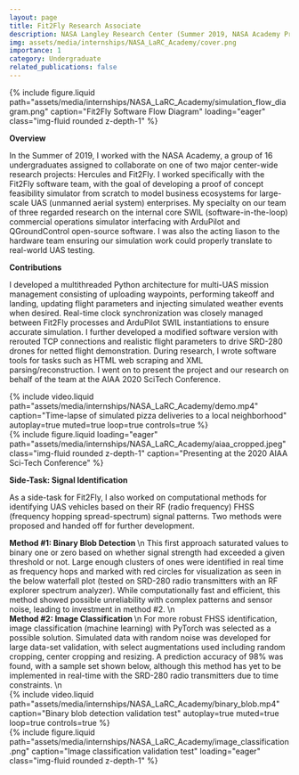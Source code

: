 ```yaml
---
layout: page
title: Fit2Fly Research Associate
description: NASA Langley Research Center (Summer 2019, NASA Academy Program)
img: assets/media/internships/NASA_LaRC_Academy/cover.png
importance: 1
category: Undergraduate
related_publications: false
---
```


<div class="row">
    <div class="col-sm mt-3 mt-md-0">
        {% include figure.liquid
            path="assets/media/internships/NASA_LaRC_Academy/simulation_flow_diagram.png"
            caption="Fit2Fly Software Flow Diagram" 
            loading="eager" class="img-fluid rounded z-depth-1"  %}
    </div>
</div>

**Overview**

In the Summer of 2019, I worked with the NASA Academy, a group of 16 undergraduates assigned to collaborate on one of two major center-wide research projects: Hercules and Fit2Fly. I worked specifically with the Fit2Fly software team, with the goal of developing a proof of concept feasibility simulator from scratch to model business ecosystems for large-scale UAS (unmanned aerial system) enterprises. My specialty on our team of three regarded research on the internal core SWIL (software-in-the-loop) commercial operations simulator interfacing with ArduPilot and QGroundControl open-source software. I was also the acting liason to the hardware team ensuring our simulation work could properly translate to real-world UAS testing.

**Contributions**

I developed a multithreaded Python architecture for multi-UAS mission management consisting of uploading waypoints, performing takeoff and landing, updating flight parameters and injecting simulated weather events when desired. Real-time clock synchronization was closely managed between Fit2Fly processes and ArduPilot SWIL instantiations to ensure accurate simulation. I further developed a modified software version with rerouted TCP connections and realistic flight parameters to drive SRD-280 drones for netted flight demonstration. During research, I wrote software tools for tasks such as HTML web scraping and XML parsing/reconstruction. I went on to present the project and our research on behalf of the team at the AIAA 2020 SciTech Conference.

<div class="row">
    <div class="col-sm-7 mt-3 mt-md-0">
        {% include video.liquid 
            path="assets/media/internships/NASA_LaRC_Academy/demo.mp4"
            caption="Time-lapse of simulated pizza deliveries to a local neighborhood"
            autoplay=true muted=true loop=true controls=true %}
    </div>
    <div class="col-sm mt-3 mt-md-0">
        {% include figure.liquid loading="eager" path="assets/media/internships/NASA_LaRC_Academy/aiaa_cropped.jpeg" class="img-fluid rounded z-depth-1" caption="Presenting at the 2020 AIAA Sci-Tech Conference" %}
    </div>
</div>

**Side-Task: Signal Identification**

As a side-task for Fit2Fly, I also worked on computational methods for identifying UAS vehicles based on their RF (radio frequency) FHSS (frequency hopping spread-spectrum) signal patterns. Two methods were proposed and handed off for further development.

<div class="row">
    <div class="col-sm mt-3 mt-md-0">
        <b> 
            Method #1: Binary Blob Detection 
        </b>
        \n
        This first approach saturated values to binary one or zero based on whether signal strength had exceeded a given threshold or not. Large enough clusters of ones were identified in real time as frequency hops and marked with red circles for visualization as seen in the below waterfall plot (tested on SRD-280 radio transmitters with an RF explorer spectrum analyzer). While computationally fast and efficient, this method showed possible unreliability with complex patterns and sensor noise, leading to investment in method #2.
        \n
    </div>
    <div class="col-sm mt-3 mt-md-0">
        <b> 
            Method #2: Image Classification
        </b>
        \n
        For more robust FHSS identification, image classification (machine learning) with PyTorch was selected as a possible solution. Simulated data with random noise was developed for large data-set validation, with select augmentations used including random cropping, center cropping and resizing. A prediction accuracy of 98% was found, with a sample set shown below, although this method has yet to be implemented in real-time with the SRD-280 radio transmitters due to time constraints.
        \n
    </div>
</div>

<div class="row">
    <div class="col-sm-7 mt-3 mt-md-0">
        {% include video.liquid 
            path="assets/media/internships/NASA_LaRC_Academy/binary_blob.mp4"
            caption="Binary blob detection validation test"
            autoplay=true muted=true loop=true controls=true %}
    </div>
    <div class="col-sm mt-3 mt-md-0">
        {% include figure.liquid
            path="assets/media/internships/NASA_LaRC_Academy/image_classification.png"
            caption="Image classification validation test" 
            loading="eager" class="img-fluid rounded z-depth-1" %}       
    </div>
</div>

